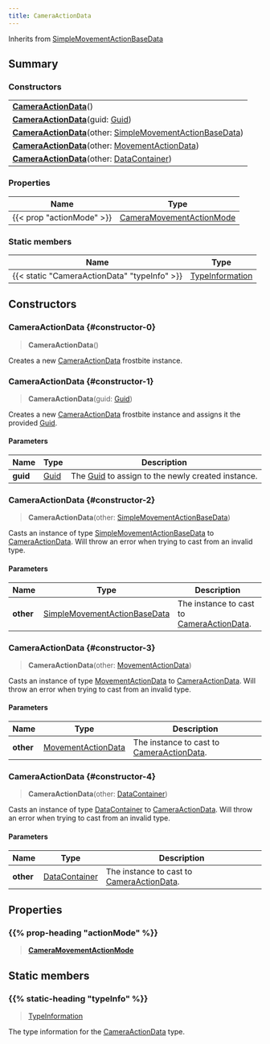 ```yaml
---
title: CameraActionData
---
```


Inherits from 
[SimpleMovementActionBaseData](/vext/ref/fb/simplemovementactionbasedata)

## Summary
### Constructors
| |
| ----------- |
| **[CameraActionData](#constructor-0)**() |
| **[CameraActionData](#constructor-1)**(guid: [Guid](/vext/ref/shared/class/guid)) |
| **[CameraActionData](#constructor-2)**(other: [SimpleMovementActionBaseData](/vext/ref/fb/simplemovementactionbasedata)) |
| **[CameraActionData](#constructor-3)**(other: [MovementActionData](/vext/ref/fb/movementactiondata)) |
| **[CameraActionData](#constructor-4)**(other: [DataContainer](/vext/ref/shared/class/datacontainer)) |

### Properties
| Name | Type |
| ---- | ---- |
| {{< prop "actionMode" >}} | [CameraMovementActionMode](/vext/ref/fb/cameramovementactionmode) |

### Static members
| Name | Type |
| ---- | ---- |
| {{< static "CameraActionData" "typeInfo" >}} | [TypeInformation](/vext/ref/shared/class/typeinformation) |

## Constructors
### CameraActionData {#constructor-0}
> **CameraActionData**()

Creates a new [CameraActionData](/vext/ref/fb/cameraactiondata) frostbite instance.

### CameraActionData {#constructor-1}
> **CameraActionData**(guid: [Guid](/vext/ref/shared/class/guid))

Creates a new [CameraActionData](/vext/ref/fb/cameraactiondata) frostbite instance and assigns it the provided [Guid](/vext/ref/shared/class/guid).

#### Parameters
| Name | Type | Description |
| ---- | ---- | ----------- |
| **guid** | [Guid](/vext/ref/shared/class/guid) | The [Guid](/vext/ref/shared/class/guid) to assign to the newly created instance. |

### CameraActionData {#constructor-2}
> **CameraActionData**(other: [SimpleMovementActionBaseData](/vext/ref/fb/simplemovementactionbasedata))

Casts an instance of type [SimpleMovementActionBaseData](/vext/ref/fb/simplemovementactionbasedata) to [CameraActionData](/vext/ref/fb/cameraactiondata). Will throw an error when trying to cast from an invalid type.

#### Parameters
| Name | Type | Description |
| ---- | ---- | ----------- |
| **other** | [SimpleMovementActionBaseData](/vext/ref/fb/simplemovementactionbasedata) | The instance to cast to [CameraActionData](/vext/ref/fb/cameraactiondata). |

### CameraActionData {#constructor-3}
> **CameraActionData**(other: [MovementActionData](/vext/ref/fb/movementactiondata))

Casts an instance of type [MovementActionData](/vext/ref/fb/movementactiondata) to [CameraActionData](/vext/ref/fb/cameraactiondata). Will throw an error when trying to cast from an invalid type.

#### Parameters
| Name | Type | Description |
| ---- | ---- | ----------- |
| **other** | [MovementActionData](/vext/ref/fb/movementactiondata) | The instance to cast to [CameraActionData](/vext/ref/fb/cameraactiondata). |

### CameraActionData {#constructor-4}
> **CameraActionData**(other: [DataContainer](/vext/ref/shared/class/datacontainer))

Casts an instance of type [DataContainer](/vext/ref/shared/class/datacontainer) to [CameraActionData](/vext/ref/fb/cameraactiondata). Will throw an error when trying to cast from an invalid type.

#### Parameters
| Name | Type | Description |
| ---- | ---- | ----------- |
| **other** | [DataContainer](/vext/ref/shared/class/datacontainer) | The instance to cast to [CameraActionData](/vext/ref/fb/cameraactiondata). |

## Properties
### {{% prop-heading "actionMode" %}}
> **[CameraMovementActionMode](/vext/ref/fb/cameramovementactionmode)**

## Static members
### {{% static-heading "typeInfo" %}}
> [TypeInformation](/vext/ref/shared/class/typeinformation)

The type information for the [CameraActionData](/vext/ref/fb/cameraactiondata) type.

